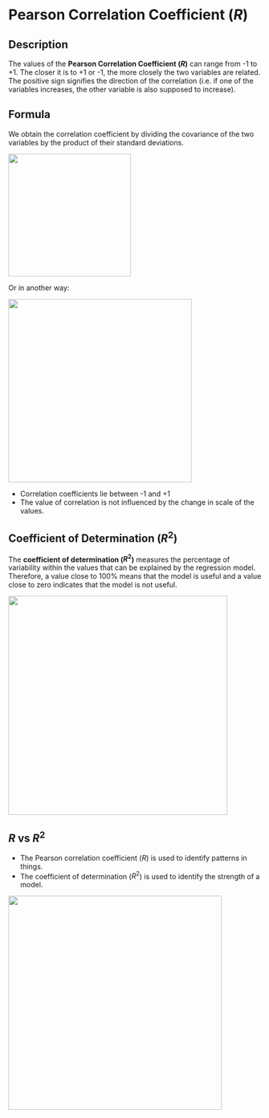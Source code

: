 # Pearson Correlation Coefficient ($R$)

## Description

The values of the **Pearson Correlation Coefficient ($R$)** can range from -1 to +1. The closer it is to +1 or -1, the more closely the two variables are related. The positive sign signifies the direction of the correlation (i.e. if one of the variables increases, the other variable is also supposed to increase).

## Formula

We obtain the correlation coefficient by dividing the covariance of the two variables by the product of their standard deviations.

<img src="image3.jpg" style="width:2.54583in" />

Or in another way:

<img src="image1.jpg" style="width:3.79918in" />

- Correlation coefficients lie between -1 and +1
- The value of correlation is not influenced by the change in scale of the values.

## Coefficient of Determination ($R^2$)

The **coefficient of determination ($R^2$)** measures the percentage of variability within the values that can be explained by the regression model. Therefore, a value close to 100% means that the model is useful and a value close to zero indicates that the model is not useful.

<img src="image4.jpg" style="width:4.53657in" />

## $R$ vs $R^2$

- The Pearson correlation coefficient ($R$) is used to identify patterns in things.
- The coefficient of determination ($R^2$) is used to identify the strength of a model.

<img src="image2.jpg" style="width:4.43067in" />
